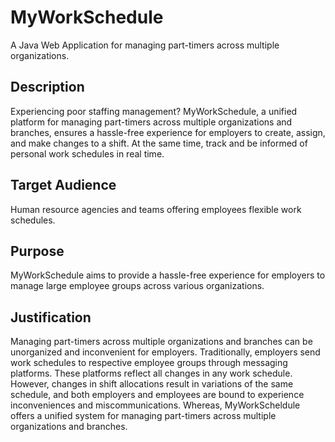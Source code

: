 # MyWorkSchedule

A Java Web Application for managing part-timers across multiple organizations.

## Description

Experiencing poor staffing management? MyWorkSchedule, a unified platform for managing part-timers across multiple organizations and branches, ensures a hassle-free experience for employers to create, assign, and make changes to a shift. At the same time, track and be informed of personal work schedules in real time.
## Target Audience

Human resource agencies and teams offering employees flexible work schedules.

## Purpose

MyWorkSchedule aims to provide a hassle-free experience for employers to manage large employee groups across various organizations.

## Justification

Managing part-timers across multiple organizations and branches can be unorganized and inconvenient for employers. Traditionally, employers send work schedules to respective employee groups through messaging platforms. These platforms reflect all changes in any work schedule. However, changes in shift allocations result in variations of the same schedule, and both employers and employees are bound to experience inconveniences and miscommunications. Whereas, MyWorkScheldule offers a unified system for managing part-timers across multiple organizations and branches.
